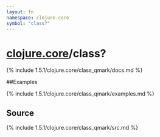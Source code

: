 ```yaml
---
layout: fn
namespace: clojure.core
symbol: "class?"
---
```


# [clojure.core](../)/class?

{% include 1.5.1/clojure.core/class_qmark/docs.md %}

##Examples

{% include 1.5.1/clojure.core/class_qmark/examples.md %}
## Source
{% include 1.5.1/clojure.core/class_qmark/src.md %}

